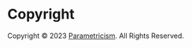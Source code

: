 # Copyright

Copyright &copy; 2023 [Parametricism](https://www.parametricism.com/ "Parametricism website"). All Rights Reserved.